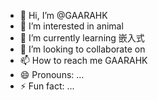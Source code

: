 - 👋 Hi, I’m @GAARAHK
- 👀 I’m interested in animal
- 🌱 I’m currently learning 嵌入式
- 💞️ I’m looking to collaborate on 
- 📫 How to reach me GAARAHK
- 😄 Pronouns: ...
- ⚡ Fun fact: ...

<!---
GAARAHK/GAARAHK is a ✨ special ✨ repository because its `README.md` (this file) appears on your GitHub profile.
You can click the Preview link to take a look at your changes.
--->
